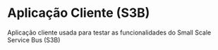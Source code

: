 # Aplicação Cliente (S3B)

Aplicação cliente usada para testar as funcionalidades do Small Scale Service Bus (S3B)